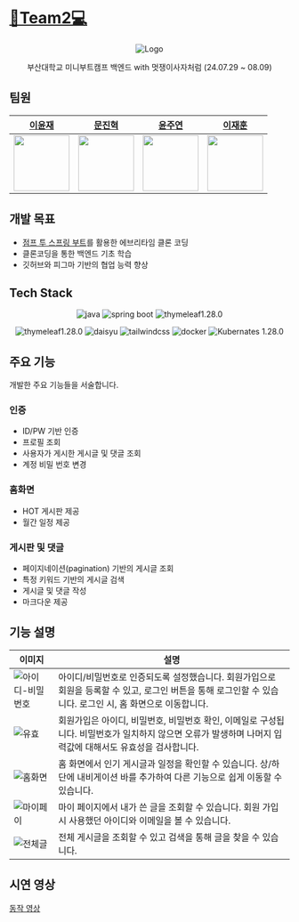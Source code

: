 # [🦁Team2💻](https://anytime.fly.dev/)



<p align="center">
  <img src="https://github.com/user-attachments/assets/fb14f77e-1cef-4c80-993e-6e54291bdece" alt="Logo"/>
</p>

<p align="center">부산대학교 미니부트캠프 백엔드 with 멋쟁이사자처럼 (24.07.29 ~ 08.09)</p>

## 팀원

<div align="center">

| [이윤재](https://github.com/YUNJAEGOONER) | [문진혁](https://github.com/wlsgur11) | [윤주연](https://github.com/starringg) | [이재훈](https://github.com/DAN-MU-ZI) |
| :-----------------------------------------: | :------------------------------------: | :------------------------------------: | :------------------------------------: |
| <img src="https://github.com/YUNJAEGOONER.png" width="100"> | <img src="https://github.com/wlsgur11.png" width="100"> | <img src="https://github.com/starringg.png" width="100"> | <img src="https://github.com/DAN-MU-ZI.png" width="100"> |

</div>

## 개발 목표

+ [점프 투 스프링 부트](https://wikidocs.net/book/7601)를 활용한 에브리타임 클론 코딩 
+  클론코딩을 통한 백엔드 기초 학습
+ 깃허브와 피그마 기반의 협업 능력 향상

## Tech Stack

<div align="center">
  
![java ](https://img.shields.io/badge/-Java%20-ED8B00?style=for-the-badge&logo=java&logoColor=white)
![spring boot](https://img.shields.io/badge/Spring%20boot%20-6DB33F?style=for-the-badge&logo=springboot&logoColor=white)
![thymeleaf1.28.0](https://img.shields.io/badge/javascript-F7DF1E?style=for-the-badge&logo=javascript&logoColor=white)

![thymeleaf1.28.0](https://img.shields.io/badge/thymeleaf-005F0F?style=for-the-badge&logo=thymeleaf&logoColor=white)
![daisyu](https://img.shields.io/badge/daisyui-5A0EF8?style=for-the-badge&logo=daisyui&logoColor=white)
![tailwindcss](https://img.shields.io/badge/tailwindcss-06B6D4?style=for-the-badge&logo=tailwindcss&logoColor=white)
![docker](https://img.shields.io/badge/docker%20-2496ED?style=for-the-badge&logo=docker&logoColor=white)
![Kubernates 1.28.0](https://img.shields.io/badge/fly.io-8D5A9E?style=for-the-badge&logo=fly.io&logoColor=white)

</div>

## 주요 기능
개발한 주요 기능들을 서술합니다.

### 인증

+ ID/PW 기반 인증
+ 프로필 조회
+ 사용자가 게시한 게시글 및 댓글 조회
+ 계정 비밀 번호 변경

###  홈화면

+ HOT 게시판 제공
+ 월간 일정 제공

###  게시판 및 댓글

+ 페이지네이션(pagination) 기반의 게시글 조회
+ 특정 키워드 기반의 게시글 검색
+ 게시글 및 댓글 작성
+ 마크다운 제공

## 기능 설명

| 이미지                                                       | 설명                                                         |
|------------------------------------------------------------|------------------------------------------------------------|
| ![아이디-비밀번호](https://github.com/user-attachments/assets/7bc86b69-ac19-4872-9382-cbd5c6a3aeb2) | 아이디/비밀번호로 인증되도록 설정했습니다. 회원가입으로 회원을 등록할 수 있고, 로그인 버튼을 통해 로그인할 수 있습니다. 로그인 시, 홈 화면으로 이동합니다. |
| ![유효](https://github.com/user-attachments/assets/effc1e5e-febd-4188-af68-8319db3158de) | 회원가입은 아이디, 비밀번호, 비밀번호 확인, 이메일로 구성됩니다. 비밀번호가 일치하지 않으면 오류가 발생하며 나머지 입력값에 대해서도 유효성을 검사합니다. |
| ![홈화면](https://github.com/user-attachments/assets/c8e75172-f187-4556-94d9-1f88d6eedf57) | 홈 화면에서 인기 게시글과 일정을 확인할 수 있습니다. 상/하단에 내비게이션 바를 추가하여 다른 기능으로 쉽게 이동할 수 있습니다. |
| ![마이페이](https://github.com/user-attachments/assets/c4100131-3b77-4e48-8b6e-5fd764034bd1) | 마이 페이지에서 내가 쓴 글을 조회할 수 있습니다. 회원 가입 시 사용했던 아이디와 이메일을 볼 수 있습니다. |
| ![전체글](https://github.com/user-attachments/assets/3eefcd6e-4f6d-400e-9567-2480fbb98143) | 전체 게시글을 조회할 수 있고 검색을 통해 글을 찾을 수 있습니다. |

## 시연 영상

[동작 영상](https://youtu.be/W6tSslcCQOw)
